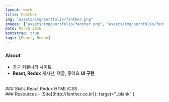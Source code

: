 ```yaml
---
layout: work
title: Fanther
img: "assets/img/portfolio/fanther.png"
images: ["assets/img/portfolio/fanther.png", "assets/img/portfolio/fanther2.png"]
date: March 2016
bootstrap: true
tags: [React, Redux]
---
```


### About
* 축구 커뮤니티 사이트
* **React, Redux** 게시판, 댓글, 좋아요 **UI 구현**

<br>
### Skills
<span class="badge badge-dark">React</span>
<span class="badge badge-dark">Redux</span>
<span class="badge badge-dark">HTML/CSS</span>

<br>
### Resources
- [Site](http://fanther.co.kr){: target="_blank" }
